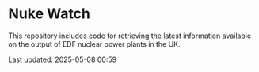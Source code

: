 # Nuke Watch

This repository includes code for retrieving the latest information available on the output of EDF nuclear power plants in the UK.

Last updated: 2025-05-08 00:59